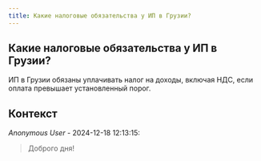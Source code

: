 ```yaml
---
title: Какие налоговые обязательства у ИП в Грузии?
---
```


## Какие налоговые обязательства у ИП в Грузии?

ИП в Грузии обязаны уплачивать налог на доходы, включая НДС, если оплата превышает установленный порог.

## Контекст

_Anonymous User_ - 2024-12-18 12:13:15:

> Доброго дня!
